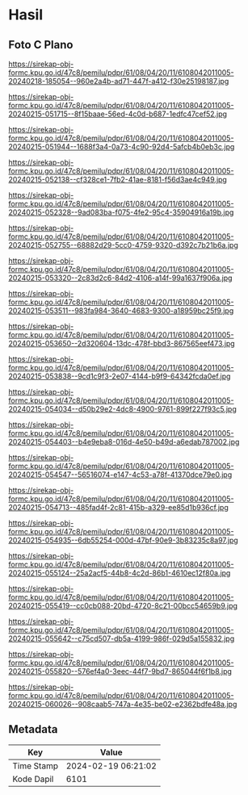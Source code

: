# Hasil

## Foto C Plano

https://sirekap-obj-formc.kpu.go.id/47c8/pemilu/pdpr/61/08/04/20/11/6108042011005-20240218-185054--960e2a4b-ad71-447f-a412-f30e25198187.jpg

https://sirekap-obj-formc.kpu.go.id/47c8/pemilu/pdpr/61/08/04/20/11/6108042011005-20240215-051715--8f15baae-56ed-4c0d-b687-1edfc47cef52.jpg

https://sirekap-obj-formc.kpu.go.id/47c8/pemilu/pdpr/61/08/04/20/11/6108042011005-20240215-051944--1688f3a4-0a73-4c90-92d4-5afcb4b0eb3c.jpg

https://sirekap-obj-formc.kpu.go.id/47c8/pemilu/pdpr/61/08/04/20/11/6108042011005-20240215-052138--cf328ce1-7fb2-41ae-8181-f56d3ae4c949.jpg

https://sirekap-obj-formc.kpu.go.id/47c8/pemilu/pdpr/61/08/04/20/11/6108042011005-20240215-052328--9ad083ba-f075-4fe2-95c4-35904916a19b.jpg

https://sirekap-obj-formc.kpu.go.id/47c8/pemilu/pdpr/61/08/04/20/11/6108042011005-20240215-052755--68882d29-5cc0-4759-9320-d392c7b21b6a.jpg

https://sirekap-obj-formc.kpu.go.id/47c8/pemilu/pdpr/61/08/04/20/11/6108042011005-20240215-053320--2c83d2c6-84d2-4106-a14f-99a1637f906a.jpg

https://sirekap-obj-formc.kpu.go.id/47c8/pemilu/pdpr/61/08/04/20/11/6108042011005-20240215-053511--983fa984-3640-4683-9300-a18959bc25f9.jpg

https://sirekap-obj-formc.kpu.go.id/47c8/pemilu/pdpr/61/08/04/20/11/6108042011005-20240215-053650--2d320604-13dc-478f-bbd3-867565eef473.jpg

https://sirekap-obj-formc.kpu.go.id/47c8/pemilu/pdpr/61/08/04/20/11/6108042011005-20240215-053838--9cd1c9f3-2e07-4144-b9f9-64342fcda0ef.jpg

https://sirekap-obj-formc.kpu.go.id/47c8/pemilu/pdpr/61/08/04/20/11/6108042011005-20240215-054034--d50b29e2-4dc8-4900-9761-899f227f93c5.jpg

https://sirekap-obj-formc.kpu.go.id/47c8/pemilu/pdpr/61/08/04/20/11/6108042011005-20240215-054403--b4e9eba8-016d-4e50-b49d-a6edab787002.jpg

https://sirekap-obj-formc.kpu.go.id/47c8/pemilu/pdpr/61/08/04/20/11/6108042011005-20240215-054547--56516074-e147-4c53-a78f-41370dce79e0.jpg

https://sirekap-obj-formc.kpu.go.id/47c8/pemilu/pdpr/61/08/04/20/11/6108042011005-20240215-054713--485fad4f-2c81-415b-a329-ee85d1b936cf.jpg

https://sirekap-obj-formc.kpu.go.id/47c8/pemilu/pdpr/61/08/04/20/11/6108042011005-20240215-054935--6db55254-000d-47bf-90e9-3b83235c8a97.jpg

https://sirekap-obj-formc.kpu.go.id/47c8/pemilu/pdpr/61/08/04/20/11/6108042011005-20240215-055124--25a2acf5-44b8-4c2d-86b1-4610ec12f80a.jpg

https://sirekap-obj-formc.kpu.go.id/47c8/pemilu/pdpr/61/08/04/20/11/6108042011005-20240215-055419--cc0cb088-20bd-4720-8c21-00bcc54659b9.jpg

https://sirekap-obj-formc.kpu.go.id/47c8/pemilu/pdpr/61/08/04/20/11/6108042011005-20240215-055642--c75cd507-db5a-4199-986f-029d5a155832.jpg

https://sirekap-obj-formc.kpu.go.id/47c8/pemilu/pdpr/61/08/04/20/11/6108042011005-20240215-055820--576ef4a0-3eec-44f7-9bd7-865044f6f1b8.jpg

https://sirekap-obj-formc.kpu.go.id/47c8/pemilu/pdpr/61/08/04/20/11/6108042011005-20240215-060026--908caab5-747a-4e35-be02-e2362bdfe48a.jpg


## Metadata

| Key        | Value               |
| ---------- | ------------------- |
| Time Stamp | 2024-02-19 06:21:02 |
| Kode Dapil | 6101                |



